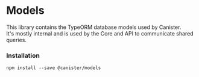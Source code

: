 # Models

This library contains the TypeORM database models used by Canister.<br>
It's mostly internal and is used by the Core and API to communicate shared queries.<br>

### Installation
`npm install --save @canister/models`<br>

